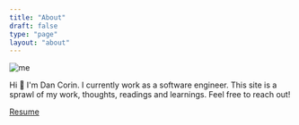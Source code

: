 ```yaml
---
title: "About"
draft: false
type: "page"
layout: "about"
---
```


![me](/img/me.jpeg)

Hi 👋 I'm Dan Corin. I currently work as a software engineer. This site is a sprawl of my work, thoughts, readings and learnings. Feel free to reach out!

[Resume](/files/resume.pdf)
